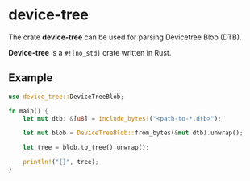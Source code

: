 # device-tree

The crate **device-tree** can be used for parsing Devicetree Blob (DTB).

**Device-tree** is a `#![no_std]` crate written in Rust. 

## Example
```Rust
use device_tree::DeviceTreeBlob;

fn main() {
    let mut dtb: &[u8] = include_bytes!("<path-to-*.dtb>");

    let mut blob = DeviceTreeBlob::from_bytes(&mut dtb).unwrap();

    let tree = blob.to_tree().unwrap();

    println!("{}", tree);
}
```
